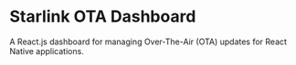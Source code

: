 # Starlink OTA Dashboard

A React.js dashboard for managing Over-The-Air (OTA) updates for React Native applications.



